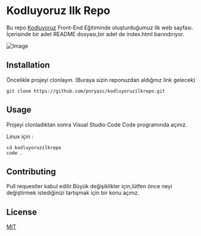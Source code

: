 # Kodluyoruz Ilk Repo
Bu repo [Kodluyoruz](https://www.kodluyoruz.org/) Front-End Eğitiminde oluşturduğumuz ilk web sayfası. İçerisinde bir adet README dosyası,bir adet de index.html barındırıyor.

![Image](https://github.com/pnryazc/kodluyoruzilkrepo/blob/main/odev2.PNG)


## Installation
Öncelikle projeyi clonlayın. (Buraya sizin reponuzdan aldığınız link gelecek)

```
git clone https://github.com/pnryazc/kodluyoruzilkrepo.git
```

## Usage
Projeyi clonladıktan sonra Visual Studio Code  Code programında açınız.

Linux için :

```
cd kodluyoruzilkrepo
code .
```

## Contributing
Pull requestler kabul edilir.Büyük değişiklikler için,lütfen önce neyi değiştirmek istediğinizi tartışmak için bir konu açınız.

## License
[MIT](https://choosealicense.com/licenses/mit/)







